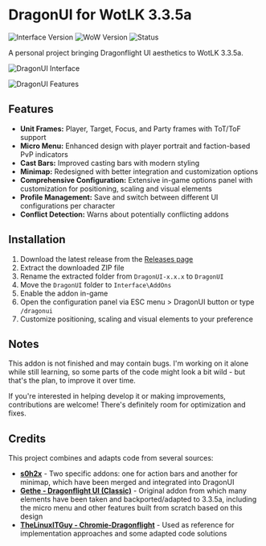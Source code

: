 # DragonUI for WotLK 3.3.5a

![Interface Version](https://img.shields.io/badge/Interface-30300-blue)
![WoW Version](https://img.shields.io/badge/WoW-3.3.5a-orange)
![Status](https://img.shields.io/badge/Status-Stable-green)

A personal project bringing Dragonflight UI aesthetics to WotLK 3.3.5a.

![DragonUI Interface](https://i.postimg.cc/L8MPT006/1.png)

![DragonUI Features](https://i.postimg.cc/KYk0MWKc/3.png)


## Features

*   **Unit Frames:** Player, Target, Focus, and Party frames with ToT/ToF support
*   **Micro Menu:** Enhanced design with player portrait and faction-based PvP indicators
*   **Cast Bars:** Improved casting bars with modern styling
*   **Minimap:** Redesigned with better integration and customization options
*   **Comprehensive Configuration:** Extensive in-game options panel with customization for positioning, scaling and visual elements
*   **Profile Management:** Save and switch between different UI configurations per character
*   **Conflict Detection:** Warns about potentially conflicting addons

## Installation

1. Download the latest release from the [Releases page](https://github.com/NeticSoul/DragonUI/releases/tag/v1.0.0)
2. Extract the downloaded ZIP file
3. Rename the extracted folder from `DragonUI-x.x.x` to `DragonUI`
4. Move the `DragonUI` folder to `Interface\AddOns`
5. Enable the addon in-game
6. Open the configuration panel via ESC menu > DragonUI button or type `/dragonui`
7. Customize positioning, scaling and visual elements to your preference

## Notes

This addon is not finished and may contain bugs. I'm working on it alone while still learning, so some parts of the code might look a bit wild - but that's the plan, to improve it over time.

If you're interested in helping develop it or making improvements, contributions are welcome! There's definitely room for optimization and fixes.

## Credits

This project combines and adapts code from several sources:

- **[s0h2x](https://github.com/s0h2x)** - Two specific addons: one for action bars and another for minimap, which have been merged and integrated into DragonUI
- **[Gethe - Dragonflight UI (Classic)](https://www.curseforge.com/wow/addons/dragonflight-ui-classic)** - Original addon from which many elements have been taken and backported/adapted to 3.3.5a, including the micro menu and other features built from scratch based on this design
- **[TheLinuxITGuy - Chromie-Dragonflight](https://github.com/TheLinuxITGuy/Chromie-Dragonflight)** - Used as reference for implementation approaches and some adapted code solutions
